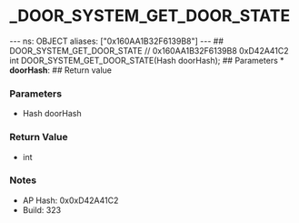 # _DOOR_SYSTEM_GET_DOOR_STATE

--- ns: OBJECT aliases: ["0x160AA1B32F6139B8"] --- ## DOOR_SYSTEM_GET_DOOR_STATE  // 0x160AA1B32F6139B8 0xD42A41C2 int DOOR_SYSTEM_GET_DOOR_STATE(Hash doorHash);  ## Parameters * **doorHash**:  ## Return value

### Parameters
* Hash doorHash

### Return Value
* int

### Notes
* AP Hash: 0x0xD42A41C2
* Build: 323

